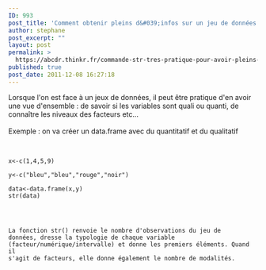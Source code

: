 ```yaml
---
ID: 993
post_title: 'Comment obtenir pleins d&#039;infos sur un jeu de données ? str'
author: stephane
post_excerpt: ""
layout: post
permalink: >
  https://abcdr.thinkr.fr/commande-str-tres-pratique-pour-avoir-pleins-dinfos-sur-un-jeu-de-donnees/
published: true
post_date: 2011-12-08 16:27:18
---
```

Lorsque l'on est face à un jeux de données, il peut être pratique d'en avoir une vue d'ensemble : de savoir si les variables sont quali ou quanti, de connaître les niveaux des facteurs etc...<br /><br />
Exemple : on va créer un data.frame avec du quantitatif et du qualitatif<br /><br /> <pre><code><br />x&lt;-c(1,4,5,9) <br />y&lt;-c("bleu","bleu","rouge","noir") <br />data&lt;-data.frame(x,y) <br />str(data)<br /></pre> <br /><br />La fonction str() renvoie le nombre d'observations du jeu de données, dresse la typologie de chaque variable (facteur/numérique/intervalle) et donne les premiers éléments. Quand il s'agit de facteurs, elle donne également le nombre de modalités.
